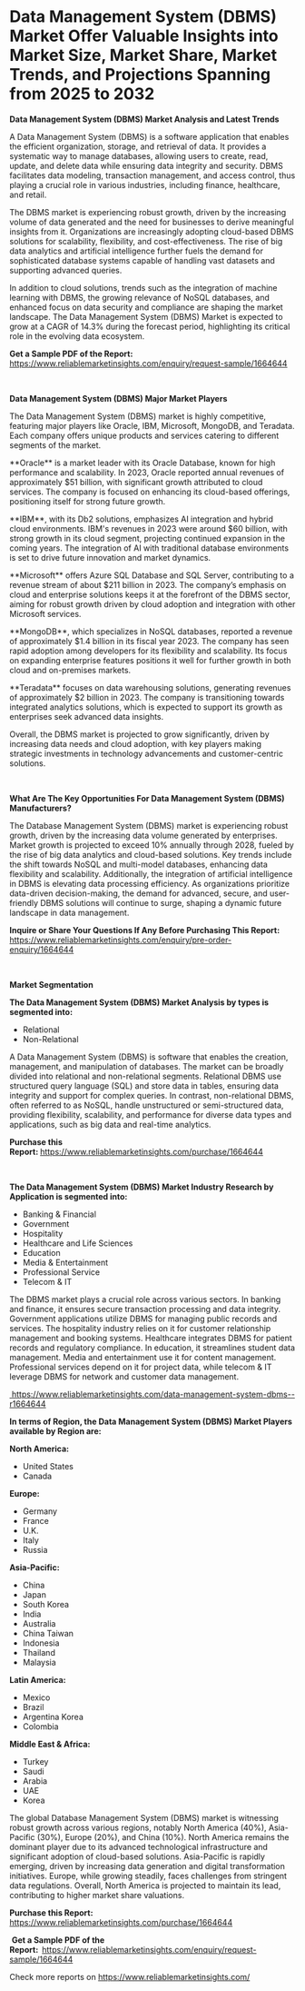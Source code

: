 <p><h1>Data Management System (DBMS) Market Offer Valuable Insights into Market Size, Market Share, Market Trends, and Projections Spanning from 2025 to 2032</h1></p><p><strong>Data Management System (DBMS) Market Analysis and Latest Trends</strong></p>
<p><p>A Data Management System (DBMS) is a software application that enables the efficient organization, storage, and retrieval of data. It provides a systematic way to manage databases, allowing users to create, read, update, and delete data while ensuring data integrity and security. DBMS facilitates data modeling, transaction management, and access control, thus playing a crucial role in various industries, including finance, healthcare, and retail.</p><p>The DBMS market is experiencing robust growth, driven by the increasing volume of data generated and the need for businesses to derive meaningful insights from it. Organizations are increasingly adopting cloud-based DBMS solutions for scalability, flexibility, and cost-effectiveness. The rise of big data analytics and artificial intelligence further fuels the demand for sophisticated database systems capable of handling vast datasets and supporting advanced queries.</p><p>In addition to cloud solutions, trends such as the integration of machine learning with DBMS, the growing relevance of NoSQL databases, and enhanced focus on data security and compliance are shaping the market landscape. The Data Management System (DBMS) Market is expected to grow at a CAGR of 14.3% during the forecast period, highlighting its critical role in the evolving data ecosystem.</p></p>
<p><strong>Get a Sample PDF of the Report:&nbsp;</strong> <a href="https://www.reliablemarketinsights.com/enquiry/request-sample/1664644?utm_campaign=3033&utm_medium=2&utm_source=Github&utm_content=ia&utm_term=23032025&utm_id=data-management-system-dbms">https://www.reliablemarketinsights.com/enquiry/request-sample/1664644</a></p>
<p>&nbsp;</p>
<p><strong>Data Management System (DBMS) Major Market Players</strong></p>
<p><p>The Data Management System (DBMS) market is highly competitive, featuring major players like Oracle, IBM, Microsoft, MongoDB, and Teradata. Each company offers unique products and services catering to different segments of the market.</p><p>**Oracle** is a market leader with its Oracle Database, known for high performance and scalability. In 2023, Oracle reported annual revenues of approximately $51 billion, with significant growth attributed to cloud services. The company is focused on enhancing its cloud-based offerings, positioning itself for strong future growth.</p><p>**IBM**, with its Db2 solutions, emphasizes AI integration and hybrid cloud environments. IBM's revenues in 2023 were around $60 billion, with strong growth in its cloud segment, projecting continued expansion in the coming years. The integration of AI with traditional database environments is set to drive future innovation and market dynamics.</p><p>**Microsoft** offers Azure SQL Database and SQL Server, contributing to a revenue stream of about $211 billion in 2023. The company’s emphasis on cloud and enterprise solutions keeps it at the forefront of the DBMS sector, aiming for robust growth driven by cloud adoption and integration with other Microsoft services.</p><p>**MongoDB**, which specializes in NoSQL databases, reported a revenue of approximately $1.4 billion in its fiscal year 2023. The company has seen rapid adoption among developers for its flexibility and scalability. Its focus on expanding enterprise features positions it well for further growth in both cloud and on-premises markets.</p><p>**Teradata** focuses on data warehousing solutions, generating revenues of approximately $2 billion in 2023. The company is transitioning towards integrated analytics solutions, which is expected to support its growth as enterprises seek advanced data insights.</p><p>Overall, the DBMS market is projected to grow significantly, driven by increasing data needs and cloud adoption, with key players making strategic investments in technology advancements and customer-centric solutions.</p></p>
<p>&nbsp;</p>
<p><strong>What Are The Key Opportunities For Data Management System (DBMS) Manufacturers?</strong></p>
<p><p>The Database Management System (DBMS) market is experiencing robust growth, driven by the increasing data volume generated by enterprises. Market growth is projected to exceed 10% annually through 2028, fueled by the rise of big data analytics and cloud-based solutions. Key trends include the shift towards NoSQL and multi-model databases, enhancing data flexibility and scalability. Additionally, the integration of artificial intelligence in DBMS is elevating data processing efficiency. As organizations prioritize data-driven decision-making, the demand for advanced, secure, and user-friendly DBMS solutions will continue to surge, shaping a dynamic future landscape in data management.</p></p>
<p><strong>Inquire or Share Your Questions If Any Before Purchasing This Report:</strong> <a href="https://www.reliablemarketinsights.com/enquiry/pre-order-enquiry/1664644?utm_campaign=3033&utm_medium=2&utm_source=Github&utm_content=ia&utm_term=23032025&utm_id=data-management-system-dbms">https://www.reliablemarketinsights.com/enquiry/pre-order-enquiry/1664644</a></p>
<p>&nbsp;</p>
<p><strong>Market Segmentation</strong></p>
<p><strong>The Data Management System (DBMS) Market Analysis by types is segmented into:</strong></p>
<p><ul><li>Relational</li><li>Non-Relational</li></ul></p>
<p><p>A Data Management System (DBMS) is software that enables the creation, management, and manipulation of databases. The market can be broadly divided into relational and non-relational segments. Relational DBMS use structured query language (SQL) and store data in tables, ensuring data integrity and support for complex queries. In contrast, non-relational DBMS, often referred to as NoSQL, handle unstructured or semi-structured data, providing flexibility, scalability, and performance for diverse data types and applications, such as big data and real-time analytics.</p></p>
<p><strong>Purchase this Report:&nbsp;</strong><a href="https://www.reliablemarketinsights.com/purchase/1664644?utm_campaign=3033&utm_medium=2&utm_source=Github&utm_content=ia&utm_term=23032025&utm_id=data-management-system-dbms">https://www.reliablemarketinsights.com/purchase/1664644</a></p>
<p>&nbsp;</p>
<p><strong>The Data Management System (DBMS) Market Industry Research by Application is segmented into:</strong></p>
<p><ul><li>Banking & Financial</li><li>Government</li><li>Hospitality</li><li>Healthcare and Life Sciences</li><li>Education</li><li>Media & Entertainment</li><li>Professional Service</li><li>Telecom & IT</li></ul></p>
<p><p>The DBMS market plays a crucial role across various sectors. In banking and finance, it ensures secure transaction processing and data integrity. Government applications utilize DBMS for managing public records and services. The hospitality industry relies on it for customer relationship management and booking systems. Healthcare integrates DBMS for patient records and regulatory compliance. In education, it streamlines student data management. Media and entertainment use it for content management. Professional services depend on it for project data, while telecom & IT leverage DBMS for network and customer data management.</p></p>
<p><a href="https://www.reliablemarketinsights.com/data-management-system-dbms--r1664644?utm_campaign=3033&utm_medium=2&utm_source=Github&utm_content=ia&utm_term=23032025&utm_id=data-management-system-dbms">&nbsp;https://www.reliablemarketinsights.com/data-management-system-dbms--r1664644</a></p>
<p><strong>In terms of Region, the Data Management System (DBMS) Market Players available by Region are:</strong></p>
<p>
    <p> <strong> North America: </strong>
        <ul>
            <li>United States</li>
            <li>Canada</li>
        </ul>
        </p> 
    <p> <strong> Europe: </strong>
        <ul>
            <li>Germany</li>
            <li>France</li>
            <li>U.K.</li>
            <li>Italy</li>
            <li>Russia</li>
        </ul>
        </p> 
    <p> <strong> Asia-Pacific: </strong>
        <ul>
            <li>China</li>
            <li>Japan</li>
            <li>South Korea</li>
            <li>India</li>
            <li>Australia</li>
            <li>China Taiwan</li>
            <li>Indonesia</li>
            <li>Thailand</li>
            <li>Malaysia</li>
        </ul>
        </p> 
    <p> <strong> Latin America: </strong>
        <ul>
            <li>Mexico</li>
            <li>Brazil</li>
            <li>Argentina Korea</li>
            <li>Colombia</li>
        </ul>
        </p> 
    <p> <strong> Middle East & Africa: </strong>
        <ul>
            <li>Turkey</li>
            <li>Saudi</li>
            <li>Arabia</li>
            <li>UAE</li>
            <li>Korea</li>
        </ul>
    </p>
    </p>
<p><p>The global Database Management System (DBMS) market is witnessing robust growth across various regions, notably North America (40%), Asia-Pacific (30%), Europe (20%), and China (10%). North America remains the dominant player due to its advanced technological infrastructure and significant adoption of cloud-based solutions. Asia-Pacific is rapidly emerging, driven by increasing data generation and digital transformation initiatives. Europe, while growing steadily, faces challenges from stringent data regulations. Overall, North America is projected to maintain its lead, contributing to higher market share valuations.</p></p>
<p><strong>Purchase this Report: </strong><a href="https://www.reliablemarketinsights.com/purchase/1664644?utm_campaign=3033&utm_medium=2&utm_source=Github&utm_content=ia&utm_term=23032025&utm_id=data-management-system-dbms">https://www.reliablemarketinsights.com/purchase/1664644</a></p>
<p>&nbsp;<strong>Get a Sample PDF of the Report:&nbsp;&nbsp;</strong><a href="https://www.reliablemarketinsights.com/enquiry/request-sample/1664644?utm_campaign=3033&utm_medium=2&utm_source=Github&utm_content=ia&utm_term=23032025&utm_id=data-management-system-dbms">https://www.reliablemarketinsights.com/enquiry/request-sample/1664644</a></p>
<p><strong></strong></p>
<p>Check more reports on <a href="https://www.reliablemarketinsights.com/?utm_campaign=3033&utm_medium=2&utm_source=Github&utm_content=ia&utm_term=23032025&utm_id=data-management-system-dbms">https://www.reliablemarketinsights.com/</a></p>